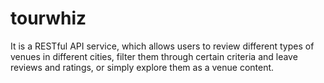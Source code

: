 # tourwhiz
It is a RESTful API service, which allows users to review different types of venues in different cities, filter them through certain criteria and leave reviews and ratings, or simply explore them as a venue content.
